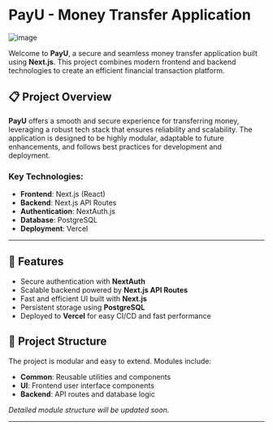 # PayU - Money Transfer Application

![image](https://github.com/user-attachments/assets/40aee9fa-d543-41e3-90d1-6885503fde30)


Welcome to **PayU**, a secure and seamless money transfer application built using **Next.js**. This project combines modern frontend and backend technologies to create an efficient financial transaction platform.

## 📋 Project Overview

**PayU** offers a smooth and secure experience for transferring money, leveraging a robust tech stack that ensures reliability and scalability. The application is designed to be highly modular, adaptable to future enhancements, and follows best practices for development and deployment.

### Key Technologies:

- **Frontend**: Next.js (React)
- **Backend**: Next.js API Routes
- **Authentication**: NextAuth.js
- **Database**: PostgreSQL
- **Deployment**: Vercel

---

## 🚀 Features

- Secure authentication with **NextAuth**
- Scalable backend powered by **Next.js API Routes**
- Fast and efficient UI built with **Next.js**
- Persistent storage using **PostgreSQL**
- Deployed to **Vercel** for easy CI/CD and fast performance

## 📂 Project Structure

The project is modular and easy to extend. Modules include:

- **Common**: Reusable utilities and components
- **UI**: Frontend user interface components
- **Backend**: API routes and database logic

_Detailed module structure will be updated soon._

---
